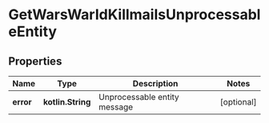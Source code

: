 
# GetWarsWarIdKillmailsUnprocessableEntity

## Properties
Name | Type | Description | Notes
------------ | ------------- | ------------- | -------------
**error** | **kotlin.String** | Unprocessable entity message |  [optional]



